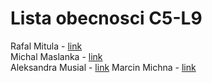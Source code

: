 # Lista obecnosci C5-L9

Rafal Mitula - [link](https://github.com/rmitula)  
Michal Maslanka - [link](https://github.com/mmaslank)  
Aleksandra Musial - [link](https://github.com/AlMusial)
Marcin Michna - [link](https://github.com/Havqqq)
